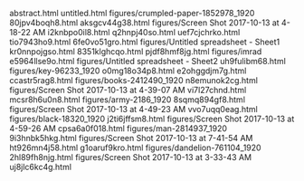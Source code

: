 abstract.html
untitled.html
figures/crumpled-paper-1852978_1920
80jpv4boqh8.html
aksgcv44g38.html
figures/Screen Shot 2017-10-13 at 4-18-22 AM
i2knbpo0il8.html
q2hnpj40so.html
uef7cjchrko.html
tio7943ho9.html
6fe0vo51gro.html
figures/Untitled spreadsheet - Sheet1
kr0nnpojgso.html
8351klghcqo.html
pjdf8hmf8jg.html
figures/imrad
e5964llse9o.html
figures/Untitled spreadsheet - Sheet2
uh9fulibm68.html
figures/key-96233_1920
o0mg18o34p8.html
e2ohggdjm7g.html
ccastr5rag8.html
figures/books-2412490_1920
n8emunok2cg.html
figures/Screen Shot 2017-10-13 at 4-39-07 AM
vi7l27chnd.html
mcsr8h6u0n8.html
figures/army-2186_1920
8sqmq894gf8.html
figures/Screen Shot 2017-10-13 at 4-49-23 AM
vvo7uqq0eag.html
figures/black-18320_1920
j2ti6jffsm8.html
figures/Screen Shot 2017-10-13 at 4-59-26 AM
cpsa6a0f018.html
figures/man-2814937_1920
9i3hnbk5hkg.html
figures/Screen Shot 2017-10-13 at 7-41-54 AM
ht926mn4j58.html
g1oaruf9kro.html
figures/dandelion-761104_1920
2hl89fh8njg.html
figures/Screen Shot 2017-10-13 at 3-33-43 AM
uj8jlc6kc4g.html
